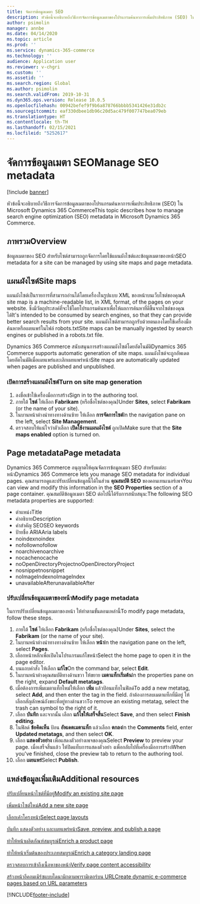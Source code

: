 ```yaml
---
title: จัดการข้อมูลเมตา SEO
description: หัวข้อนี้จะอธิบายถึงวิธีการจัดการข้อมูลเมตาของโปรแกรมค้นหาการเพิ่มประสิทธิภาพ (SEO) ใน Microsoft Dynamics 365 Commerce
author: psimolin
manager: annbe
ms.date: 04/14/2020
ms.topic: article
ms.prod: ''
ms.service: dynamics-365-commerce
ms.technology: ''
audience: Application user
ms.reviewer: v-chgri
ms.custom: ''
ms.assetid: ''
ms.search.region: Global
ms.author: psimolin
ms.search.validFrom: 2019-10-31
ms.dyn365.ops.version: Release 10.0.5
ms.openlocfilehash: 00942befef9f9b6a878766bbbb5341426e31db2c
ms.sourcegitcommit: eaf330dbee1db96c20d5ac479f007747bea079eb
ms.translationtype: HT
ms.contentlocale: th-TH
ms.lasthandoff: 02/15/2021
ms.locfileid: "5252617"
---
```

# <a name="manage-seo-metadata"></a><span data-ttu-id="7d6f4-103">จัดการข้อมูลเมตา SEO</span><span class="sxs-lookup"><span data-stu-id="7d6f4-103">Manage SEO metadata</span></span>


[!include [banner](includes/banner.md)]

<span data-ttu-id="7d6f4-104">หัวข้อนี้จะอธิบายถึงวิธีการจัดการข้อมูลเมตาของโปรแกรมค้นหาการเพิ่มประสิทธิภาพ (SEO) ใน Microsoft Dynamics 365 Commerce</span><span class="sxs-lookup"><span data-stu-id="7d6f4-104">This topic describes how to manage search engine optimization (SEO) metadata in Microsoft Dynamics 365 Commerce.</span></span>

## <a name="overview"></a><span data-ttu-id="7d6f4-105">ภาพรวม</span><span class="sxs-lookup"><span data-stu-id="7d6f4-105">Overview</span></span>

<span data-ttu-id="7d6f4-106">ข้อมูลเมตาของ SEO สำหรับไซต์สามารถถูกจัดการโดยใช้แผนผังไซต์และข้อมูลเมตาของหน้า</span><span class="sxs-lookup"><span data-stu-id="7d6f4-106">SEO metadata for a site can be managed by using site maps and page metadata.</span></span>
    
## <a name="site-maps"></a><span data-ttu-id="7d6f4-107">แผนผังไซต์</span><span class="sxs-lookup"><span data-stu-id="7d6f4-107">Site maps</span></span>

<span data-ttu-id="7d6f4-108">แผนผังไซต์เป็นรายการที่สามารถอ่านได้โดยเครื่องในรูปแบบ XML ของหน้าบนเว็บไซต์ของคุณ</span><span class="sxs-lookup"><span data-stu-id="7d6f4-108">A site map is a machine-readable list, in XML format, of the pages on your website.</span></span> <span data-ttu-id="7d6f4-109">ซึ่งมีวัตถุประสงค์ที่จะใช้โดยโปรแกรมค้นหาเพื่อให้ผลการค้นหาที่ดีขึ้นจากไซต์ของคุณได้</span><span class="sxs-lookup"><span data-stu-id="7d6f4-109">It's intended to be consumed by search engines, so that they can provide better search results from your site.</span></span> <span data-ttu-id="7d6f4-110">แผนผังไซต์สามารถถูกรับด้วยตนเองโดยใช้เครื่องมือค้นหาหรือเผยแพร่ในไฟล์ robots.txt</span><span class="sxs-lookup"><span data-stu-id="7d6f4-110">Site maps can be manually ingested by search engines or published in a robots.txt file.</span></span>

<span data-ttu-id="7d6f4-111">Dynamics 365 Commerce สนับสนุนการสร้างแผนผังไซต์โดยอัตโนมัติ</span><span class="sxs-lookup"><span data-stu-id="7d6f4-111">Dynamics 365 Commerce supports automatic generation of site maps.</span></span> <span data-ttu-id="7d6f4-112">แผนผังไซต์จะถูกอัพเดตโดยอัตโนมัติเมื่อเผยแพร่และเลิกเผยแพร่หน้า</span><span class="sxs-lookup"><span data-stu-id="7d6f4-112">Site maps are automatically updated when pages are published and unpublished.</span></span>

### <a name="turn-on-site-map-generation"></a><span data-ttu-id="7d6f4-113">เปิดการสร้างแผนผังไซต์</span><span class="sxs-lookup"><span data-stu-id="7d6f4-113">Turn on site map generation</span></span>

1. <span data-ttu-id="7d6f4-114">ลงชื่อเข้าใช้เครื่องมือการสร้าง</span><span class="sxs-lookup"><span data-stu-id="7d6f4-114">Sign in to the authoring tool.</span></span>
1. <span data-ttu-id="7d6f4-115">ภายใต้ **ไซต์** ให้เลือก **Fabrikam** (หรือชื่อไซต์ของคุณ)</span><span class="sxs-lookup"><span data-stu-id="7d6f4-115">Under **Sites**, select **Fabrikam** (or the name of your site).</span></span>
1. <span data-ttu-id="7d6f4-116">ในบานหน้าต่างนำทางทางด้านซ้าย ให้เลือก **การจัดการไซต์**</span><span class="sxs-lookup"><span data-stu-id="7d6f4-116">In the navigation pane on the left, select **Site Management**.</span></span>
1. <span data-ttu-id="7d6f4-117">ตรวจสอบให้แน่ใจว่าตัวเลือก **เปิดใช้งานแผนผังไซต์** ถูกเปิด</span><span class="sxs-lookup"><span data-stu-id="7d6f4-117">Make sure that the **Site maps enabled** option is turned on.</span></span>

## <a name="page-metadata"></a><span data-ttu-id="7d6f4-118">Page metadata</span><span class="sxs-lookup"><span data-stu-id="7d6f4-118">Page metadata</span></span>

<span data-ttu-id="7d6f4-119">Dynamics 365 Commerce อนุญาตให้คุณจัดการข้อมูลเมตา SEO สำหรับแต่ละหน้า</span><span class="sxs-lookup"><span data-stu-id="7d6f4-119">Dynamics 365 Commerce lets you manage SEO metadata for individual pages.</span></span> <span data-ttu-id="7d6f4-120">คุณสามารถดูและปรับเปลี่ยนข้อมูลนี้ได้ในส่วน **คุณสมบัติ SEO** ของคอนเทนเนอร์เพจ</span><span class="sxs-lookup"><span data-stu-id="7d6f4-120">You can view and modify this information in the **SEO Properties** section of a page container.</span></span> <span data-ttu-id="7d6f4-121">คุณสมบัติข้อมูลเมตา SEO ต่อไปนี้ได้รับการสนับสนุน:</span><span class="sxs-lookup"><span data-stu-id="7d6f4-121">The following SEO metadata properties are supported:</span></span>

- <span data-ttu-id="7d6f4-122">ตำแหน่ง</span><span class="sxs-lookup"><span data-stu-id="7d6f4-122">Title</span></span>
- <span data-ttu-id="7d6f4-123">คำอธิบาย</span><span class="sxs-lookup"><span data-stu-id="7d6f4-123">Description</span></span>
- <span data-ttu-id="7d6f4-124">คำสำคัญ SEO</span><span class="sxs-lookup"><span data-stu-id="7d6f4-124">SEO keywords</span></span>
- <span data-ttu-id="7d6f4-125">ป้ายชื่อ ARIA</span><span class="sxs-lookup"><span data-stu-id="7d6f4-125">Aria labels</span></span>
- <span data-ttu-id="7d6f4-126">noindex</span><span class="sxs-lookup"><span data-stu-id="7d6f4-126">noindex</span></span>
- <span data-ttu-id="7d6f4-127">nofollow</span><span class="sxs-lookup"><span data-stu-id="7d6f4-127">nofollow</span></span>
- <span data-ttu-id="7d6f4-128">noarchive</span><span class="sxs-lookup"><span data-stu-id="7d6f4-128">noarchive</span></span>
- <span data-ttu-id="7d6f4-129">nocache</span><span class="sxs-lookup"><span data-stu-id="7d6f4-129">nocache</span></span>
- <span data-ttu-id="7d6f4-130">noOpenDirectoryProject</span><span class="sxs-lookup"><span data-stu-id="7d6f4-130">noOpenDirectoryProject</span></span>
- <span data-ttu-id="7d6f4-131">nosnippet</span><span class="sxs-lookup"><span data-stu-id="7d6f4-131">nosnippet</span></span>
- <span data-ttu-id="7d6f4-132">noImageIndex</span><span class="sxs-lookup"><span data-stu-id="7d6f4-132">noImageIndex</span></span>
- <span data-ttu-id="7d6f4-133">unavailableAfter</span><span class="sxs-lookup"><span data-stu-id="7d6f4-133">unavailableAfter</span></span>

### <a name="modify-page-metadata"></a><span data-ttu-id="7d6f4-134">ปรับเปลี่ยนข้อมูลเมตาของหน้า</span><span class="sxs-lookup"><span data-stu-id="7d6f4-134">Modify page metadata</span></span>

<span data-ttu-id="7d6f4-135">ในการปรับเปลี่ยนข้อมูลเมตาของหน้า ให้ทำตามขั้นตอนเหล่านี้</span><span class="sxs-lookup"><span data-stu-id="7d6f4-135">To modify page metadata, follow these steps.</span></span>

1. <span data-ttu-id="7d6f4-136">ภายใต้ **ไซต์** ให้เลือก **Fabrikam** (หรือชื่อไซต์ของคุณ)</span><span class="sxs-lookup"><span data-stu-id="7d6f4-136">Under **Sites**, select the **Fabrikam** (or the name of your site).</span></span>
1. <span data-ttu-id="7d6f4-137">ในบานหน้าต่างนำทางทางด้านซ้าย ให้เลือก **หน้า**</span><span class="sxs-lookup"><span data-stu-id="7d6f4-137">In the navigation pane on the left, select **Pages**.</span></span>
1. <span data-ttu-id="7d6f4-138">เลือกหน้าหลักเพื่อเปิดในโปรแกรมแก้ไขหน้า</span><span class="sxs-lookup"><span data-stu-id="7d6f4-138">Select the home page to open it in the page editor.</span></span>
1. <span data-ttu-id="7d6f4-139">บนแถบคำสั่ง ให้เลือก **แก้ไข**</span><span class="sxs-lookup"><span data-stu-id="7d6f4-139">On the command bar, select **Edit**.</span></span>
1. <span data-ttu-id="7d6f4-140">ในบานหน้าต่างคุณสมบัติทางด้านขวา ให้ขยาย **เมตาแท็กเริ่มต้น**</span><span class="sxs-lookup"><span data-stu-id="7d6f4-140">In the properties pane on the right, expand **Default metatags**.</span></span>
1. <span data-ttu-id="7d6f4-141">เมื่อต้องการเพิ่มเมตาแท็กใหม่ให้เลือก **เพิ่ม** แล้วป้อนแท็กในฟิลด์</span><span class="sxs-lookup"><span data-stu-id="7d6f4-141">To add a new metatag, select **Add**, and then enter the tag in the field.</span></span> <span data-ttu-id="7d6f4-142">ถ้าต้องการลบเมตาแท็กที่มีอยู่ ให้เลือกสัญลักษณ์ถังขยะที่อยู่ทางด้านขวา</span><span class="sxs-lookup"><span data-stu-id="7d6f4-142">To remove an existing metatag, select the trash can symbol to the right of it.</span></span>
1. <span data-ttu-id="7d6f4-143">เลือก **บันทึก** และจากนั้น เลือก **แก้ไขให้เสร็จสิ้น**</span><span class="sxs-lookup"><span data-stu-id="7d6f4-143">Select **Save**, and then select **Finish editing**.</span></span>
1. <span data-ttu-id="7d6f4-144">ในฟิลด์ **ข้อคิดเห็น** ป้อน **อัพเดตเมตาแท็ก** แล้วเลือก **ตกลง**</span><span class="sxs-lookup"><span data-stu-id="7d6f4-144">In the **Comments** field, enter **Updated metatags**, and then select **OK**.</span></span>
1. <span data-ttu-id="7d6f4-145">เลือก **แสดงตัวอย่าง** เพื่อแสดงตัวอย่างเพจของคุณ</span><span class="sxs-lookup"><span data-stu-id="7d6f4-145">Select **Preview** to preview your page.</span></span> <span data-ttu-id="7d6f4-146">เมื่อเสร็จสิ้นแล้ว ให้ปิดแท็บการแสดงตัวอย่า งเพื่อกลับไปที่เครื่องมือการสร้าง</span><span class="sxs-lookup"><span data-stu-id="7d6f4-146">When you've finished, close the preview tab to return to the authoring tool.</span></span>
1. <span data-ttu-id="7d6f4-147">เลือก **เผยแพร่**</span><span class="sxs-lookup"><span data-stu-id="7d6f4-147">Select **Publish**.</span></span>

## <a name="additional-resources"></a><span data-ttu-id="7d6f4-148">แหล่งข้อมูลเพิ่มเติม</span><span class="sxs-lookup"><span data-stu-id="7d6f4-148">Additional resources</span></span>

[<span data-ttu-id="7d6f4-149">ปรับเปลี่ยนหน้าไซต์ที่มีอยู่</span><span class="sxs-lookup"><span data-stu-id="7d6f4-149">Modify an existing site page</span></span>](modify-existing-page.md)

[<span data-ttu-id="7d6f4-150">เพิ่มหน้าไซต์ใหม่</span><span class="sxs-lookup"><span data-stu-id="7d6f4-150">Add a new site page</span></span>](add-new-page.md)

[<span data-ttu-id="7d6f4-151">เลือกเค้าโครงหน้า</span><span class="sxs-lookup"><span data-stu-id="7d6f4-151">Select page layouts</span></span>](select-page-layouts.md)

[<span data-ttu-id="7d6f4-152">บันทึก แสดงตัวอย่าง และเผยแพร่หน้า</span><span class="sxs-lookup"><span data-stu-id="7d6f4-152">Save, preview, and publish a page</span></span>](save-preview-publish-page.md)

[<span data-ttu-id="7d6f4-153">ทำให้หน้าผลิตภัณฑ์สมบูรณ์</span><span class="sxs-lookup"><span data-stu-id="7d6f4-153">Enrich a product page</span></span>](enrich-product-page.md)

[<span data-ttu-id="7d6f4-154">ทำให้หน้าเริ่มต้นของประเภทสมบูรณ์</span><span class="sxs-lookup"><span data-stu-id="7d6f4-154">Enrich a category landing page</span></span>](enrich-category-page.md)

[<span data-ttu-id="7d6f4-155">ตรวจสอบการเข้าถึงเนื้อหาของหน้า</span><span class="sxs-lookup"><span data-stu-id="7d6f4-155">Verify page content accessibility</span></span>](verify-accessibility.md)

[<span data-ttu-id="7d6f4-156">สร้างหน้าอีคอมเมิร์ซแบบไดนามิกตามพารามิเตอร์บน URL</span><span class="sxs-lookup"><span data-stu-id="7d6f4-156">Create dynamic e-commerce pages based on URL parameters</span></span>](create-dynamic-pages.md)


[!INCLUDE[footer-include](../includes/footer-banner.md)]